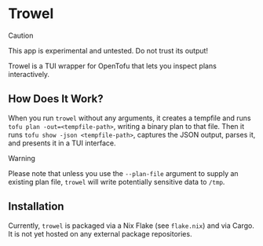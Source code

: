 # Trowel

> [!caution]
> This app is experimental and untested. Do not trust its output!

Trowel is a TUI wrapper for OpenTofu that lets you inspect plans interactively.

## How Does It Work?

When you run `trowel` without any arguments, it creates a tempfile and runs `tofu plan -out=<tempfile-path>`, writing a binary plan to that file. Then it runs `tofu show -json <tempfile-path>`, captures the JSON output, parses it, and presents it in a TUI interface.

> [!warning]
> Please note that unless you use the `--plan-file` argument to supply an existing plan file, `trowel` will write potentially sensitive data to `/tmp`.

## Installation

Currently, `trowel` is packaged via a Nix Flake (see `flake.nix`) and via Cargo. It is not yet hosted on any external package repositories.
